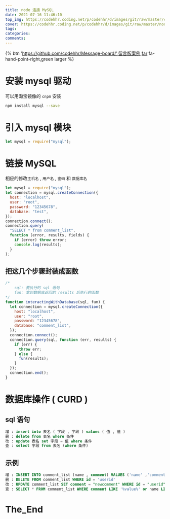 ```yaml
---
title: node 连接 MySQL
date: 2021-07-16 11:46:10
top_img: https://codehhr.coding.net/p/codehhr/d/images/git/raw/master/csslayouts/sunrise.jpg
cover: https://codehhr.coding.net/p/codehhr/d/images/git/raw/master/node/mysql.jpg
tags:
categories:
comments:
---
```


{% btn 'https://github.com/codehhr/Message-board/',留言版案例,far fa-hand-point-right,green larger %}
# 安装 mysql 驱动

可以用淘宝镜像的 `cnpm` 安装

```bash
npm install mysql --save
```

# 引入 mysql 模块

```js
let mysql = require("mysql");
```

# 链接 MySQL

相应的修改`主机名` , `用户名` , `密码` 和 `数据库名`

```js
let mysql = require("mysql");
let connection = mysql.createConnection({
  host: "localhost",
  user: "root",
  password: "12345678",
  database: "test",
});
connection.connect();
connection.query(
  "SELECT * from comment_list",
  function (error, results, fields) {
    if (error) throw error;
    console.log(results);
  }
);
```

## 把这几个步骤封装成函数

```js
/*
    sql: 要执行的 sql 语句
    fun: 拿到数据库返回的 results 后执行的函数
*/
function interactingWithDatabase(sql, fun) {
  let connection = mysql.createConnection({
    host: "localhost",
    user: "root",
    password: "12345678",
    database: "comment_list",
  });
  connection.connect();
  connection.query(sql, function (err, results) {
    if (err) {
      throw err;
    } else {
      fun(results);
    }
  });
  connection.end();
}
```

# 数据库操作 ( CURD )

## sql 语句

```sql
增 : insert into 表名 ( 字段 , 字段 ) values ( 值 , 值 )
删 : delete from 表名 where 条件
改 : update 表名 set 字段 = 值 where 条件
查 : select 字段 from 表名 (where 条件)
```

## 示例

```sql
增 : INSERT INTO comment_list (name , comment) VALUES ('name' ,'comment')
删 : DELETE FROM comment_list WHERE id = 'userid'
改 : UPDATE comment_list SET comment = "newcomment" WHERE id = "userid"
查 : SELECT * FROM comment_list WHERE comment LIKE '%value%' or name LIKE '%value%'
```

# The_End

